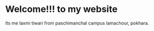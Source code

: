  <head>
<title> laxmitiwari.github.io</title>

<body>
<h1> Welcome!!! to my website </h1>
<pr> Its me laxmi tiwari from paschimanchal campus lamachour, pokhara.                      </pr>

</body>





</head>
